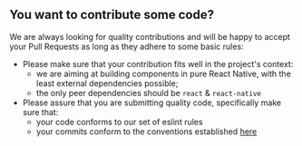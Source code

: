 ## You want to contribute some code?

We are always looking for quality contributions and will be happy to accept your Pull Requests as long as they adhere to some basic rules:

* Please make sure that your contribution fits well in the project's context:
  * we are aiming at building components in pure React Native, with the least external dependencies possible;
  * the only peer dependencies should be `react` & `react-native`
* Please assure that you are submitting quality code, specifically make sure that:
  * your code conforms to our set of eslint rules
  * your commits conform to the conventions established [here](https://docs.google.com/document/d/1QrDFcIiPjSLDn3EL15IJygNPiHORgU1_OOAqWjiDU5Y/edit#)
